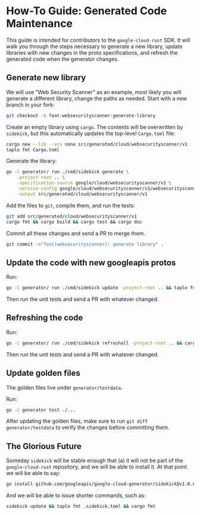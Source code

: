 # How-To Guide: Generated Code Maintenance

This guide is intended for contributors to the `google-cloud-rust` SDK. It will
walk you through the steps necessary to generate a new library, update libraries
with new changes in the proto specifications, and refresh the generated code
when the generator changes.

## Generate new library

We will use "Web Security Scanner" as an example, most likely you will generate
a different library, change the paths as needed. Start with a new branch in your
fork:

```bash
git checkout -b feat-websecurityscanner-generate-library
```

Create an empty library using `cargo`. The contents will be overwritten by
`sidekick`, but this automatically updates the top-level `Cargo.toml` file:

```bash
cargo new --lib --vcs none src/generated/cloud/websecurityscanner/v1
taplo fmt Cargo.toml
```

Generate the library:

```bash
go -C generator/ run ./cmd/sidekick generate \
    -project-root .. \
    -specification-source google/cloud/websecurityscanner/v1 \
    -service-config google/cloud/websecurityscanner/v1/websecurityscanner_v1.yaml \
    -output src/generated/cloud/websecurityscanner/v1
```

Add the files to `git`, compile them, and run the tests:

```bash
git add src/generated/cloud/websecurityscanner/v1
cargo fmt && cargo build && cargo test && cargo doc
```

Commit all these changes and send a PR to merge them.

```bash
git commit -m"feat(websecurityscanner): generate library" .
```

## Update the code with new googleapis protos

Run:

```bash
go -C generator/ run ./cmd/sidekick update -project-root .. && taplo fmt .sidekick.toml && cargo fmt
```

Then run the unit tests and send a PR with whatever changed.

## Refreshing the code

Run:

```bash
go -C generator/ run ./cmd/sidekick refreshall -project-root .. && cargo fmt
```

Then run the unit tests and send a PR with whatever changed.

## Update golden files

The golden files live under `generator/testdata`.

Run:

```bash
go -C generator test ./...
```

After updating the golden files, make sure to run `git diff generator/testdata`
to verify the changes before committing them.

## The Glorious Future

Someday `sidekick` will be stable enough that (a) it will not be part of the
`google-cloud-rust` repository, and we will be able to install it. At that
point we will be able to say:

```bash
go install github.com/googleapis/google-cloud-generator/sidekick@v1.0.0
```

And we will be able to issue shorter commands, such as:

```bash
sidekick update && taplo fmt .sidekick.toml && cargo fmt
```
